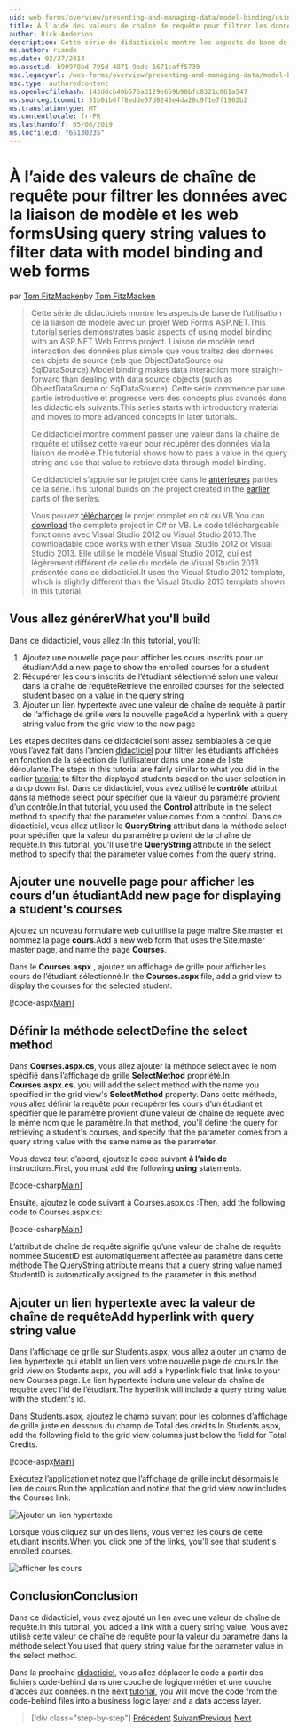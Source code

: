 ```yaml
---
uid: web-forms/overview/presenting-and-managing-data/model-binding/using-query-string-values-to-retrieve-data
title: À l’aide des valeurs de chaîne de requête pour filtrer les données avec la liaison de modèle et web forms | Microsoft Docs
author: Rick-Anderson
description: Cette série de didacticiels montre les aspects de base de l’utilisation de la liaison de modèle avec un projet Web Forms ASP.NET. Liaison de modèle rend l’interaction des données plus simple-...
ms.author: riande
ms.date: 02/27/2014
ms.assetid: b90978bd-795d-4871-9ade-1671caff5730
msc.legacyurl: /web-forms/overview/presenting-and-managing-data/model-binding/using-query-string-values-to-retrieve-data
msc.type: authoredcontent
ms.openlocfilehash: 143ddcb40b576a3129e659b90bfc8321c061a547
ms.sourcegitcommit: 51b01b6ff8edde57d8243e4da28c9f1e7f1962b2
ms.translationtype: MT
ms.contentlocale: fr-FR
ms.lasthandoff: 05/06/2019
ms.locfileid: "65130235"
---
```

# <a name="using-query-string-values-to-filter-data-with-model-binding-and-web-forms"></a><span data-ttu-id="b9285-104">À l’aide des valeurs de chaîne de requête pour filtrer les données avec la liaison de modèle et les web forms</span><span class="sxs-lookup"><span data-stu-id="b9285-104">Using query string values to filter data with model binding and web forms</span></span>

<span data-ttu-id="b9285-105">par [Tom FitzMacken](https://github.com/tfitzmac)</span><span class="sxs-lookup"><span data-stu-id="b9285-105">by [Tom FitzMacken](https://github.com/tfitzmac)</span></span>

> <span data-ttu-id="b9285-106">Cette série de didacticiels montre les aspects de base de l’utilisation de la liaison de modèle avec un projet Web Forms ASP.NET.</span><span class="sxs-lookup"><span data-stu-id="b9285-106">This tutorial series demonstrates basic aspects of using model binding with an ASP.NET Web Forms project.</span></span> <span data-ttu-id="b9285-107">Liaison de modèle rend interaction des données plus simple que vous traitez des données des objets de source (tels que ObjectDataSource ou SqlDataSource).</span><span class="sxs-lookup"><span data-stu-id="b9285-107">Model binding makes data interaction more straight-forward than dealing with data source objects (such as ObjectDataSource or SqlDataSource).</span></span> <span data-ttu-id="b9285-108">Cette série commence par une partie introductive et progresse vers des concepts plus avancés dans les didacticiels suivants.</span><span class="sxs-lookup"><span data-stu-id="b9285-108">This series starts with introductory material and moves to more advanced concepts in later tutorials.</span></span>
> 
> <span data-ttu-id="b9285-109">Ce didacticiel montre comment passer une valeur dans la chaîne de requête et utilisez cette valeur pour récupérer des données via la liaison de modèle.</span><span class="sxs-lookup"><span data-stu-id="b9285-109">This tutorial shows how to pass a value in the query string and use that value to retrieve data through model binding.</span></span>
> 
> <span data-ttu-id="b9285-110">Ce didacticiel s’appuie sur le projet créé dans le [antérieures](retrieving-data.md) parties de la série.</span><span class="sxs-lookup"><span data-stu-id="b9285-110">This tutorial builds on the project created in the [earlier](retrieving-data.md) parts of the series.</span></span>
> 
> <span data-ttu-id="b9285-111">Vous pouvez [télécharger](https://go.microsoft.com/fwlink/?LinkId=286116) le projet complet en c# ou VB.</span><span class="sxs-lookup"><span data-stu-id="b9285-111">You can [download](https://go.microsoft.com/fwlink/?LinkId=286116) the complete project in C# or VB.</span></span> <span data-ttu-id="b9285-112">Le code téléchargeable fonctionne avec Visual Studio 2012 ou Visual Studio 2013.</span><span class="sxs-lookup"><span data-stu-id="b9285-112">The downloadable code works with either Visual Studio 2012 or Visual Studio 2013.</span></span> <span data-ttu-id="b9285-113">Elle utilise le modèle Visual Studio 2012, qui est légèrement différent de celle du modèle de Visual Studio 2013 présentée dans ce didacticiel.</span><span class="sxs-lookup"><span data-stu-id="b9285-113">It uses the Visual Studio 2012 template, which is slightly different than the Visual Studio 2013 template shown in this tutorial.</span></span>

## <a name="what-youll-build"></a><span data-ttu-id="b9285-114">Vous allez générer</span><span class="sxs-lookup"><span data-stu-id="b9285-114">What you'll build</span></span>

<span data-ttu-id="b9285-115">Dans ce didacticiel, vous allez :</span><span class="sxs-lookup"><span data-stu-id="b9285-115">In this tutorial, you'll:</span></span>

1. <span data-ttu-id="b9285-116">Ajoutez une nouvelle page pour afficher les cours inscrits pour un étudiant</span><span class="sxs-lookup"><span data-stu-id="b9285-116">Add a new page to show the enrolled courses for a student</span></span>
2. <span data-ttu-id="b9285-117">Récupérer les cours inscrits de l’étudiant sélectionné selon une valeur dans la chaîne de requête</span><span class="sxs-lookup"><span data-stu-id="b9285-117">Retrieve the enrolled courses for the selected student based on a value in the query string</span></span>
3. <span data-ttu-id="b9285-118">Ajouter un lien hypertexte avec une valeur de chaîne de requête à partir de l’affichage de grille vers la nouvelle page</span><span class="sxs-lookup"><span data-stu-id="b9285-118">Add a hyperlink with a query string value from the grid view to the new page</span></span>

<span data-ttu-id="b9285-119">Les étapes décrites dans ce didacticiel sont assez semblables à ce que vous l’avez fait dans l’ancien [didacticiel](sorting-paging-and-filtering-data.md) pour filtrer les étudiants affichées en fonction de la sélection de l’utilisateur dans une zone de liste déroulante.</span><span class="sxs-lookup"><span data-stu-id="b9285-119">The steps in this tutorial are fairly similar to what you did in the earlier [tutorial](sorting-paging-and-filtering-data.md) to filter the displayed students based on the user selection in a drop down list.</span></span> <span data-ttu-id="b9285-120">Dans ce didacticiel, vous avez utilisé le **contrôle** attribut dans la méthode select pour spécifier que la valeur du paramètre provient d’un contrôle.</span><span class="sxs-lookup"><span data-stu-id="b9285-120">In that tutorial, you used the **Control** attribute in the select method to specify that the parameter value comes from a control.</span></span> <span data-ttu-id="b9285-121">Dans ce didacticiel, vous allez utiliser le **QueryString** attribut dans la méthode select pour spécifier que la valeur du paramètre provient de la chaîne de requête.</span><span class="sxs-lookup"><span data-stu-id="b9285-121">In this tutorial, you'll use the **QueryString** attribute in the select method to specify that the parameter value comes from the query string.</span></span>

## <a name="add-new-page-for-displaying-a-students-courses"></a><span data-ttu-id="b9285-122">Ajouter une nouvelle page pour afficher les cours d’un étudiant</span><span class="sxs-lookup"><span data-stu-id="b9285-122">Add new page for displaying a student's courses</span></span>

<span data-ttu-id="b9285-123">Ajoutez un nouveau formulaire web qui utilise la page maître Site.master et nommez la page **cours**.</span><span class="sxs-lookup"><span data-stu-id="b9285-123">Add a new web form that uses the Site.master master page, and name the page **Courses**.</span></span>

<span data-ttu-id="b9285-124">Dans le **Courses.aspx** , ajoutez un affichage de grille pour afficher les cours de l’étudiant sélectionné.</span><span class="sxs-lookup"><span data-stu-id="b9285-124">In the **Courses.aspx** file, add a grid view to display the courses for the selected student.</span></span>

[!code-aspx[Main](using-query-string-values-to-retrieve-data/samples/sample1.aspx)]

## <a name="define-the-select-method"></a><span data-ttu-id="b9285-125">Définir la méthode select</span><span class="sxs-lookup"><span data-stu-id="b9285-125">Define the select method</span></span>

<span data-ttu-id="b9285-126">Dans **Courses.aspx.cs**, vous allez ajouter la méthode select avec le nom spécifié dans l’affichage de grille **SelectMethod** propriété.</span><span class="sxs-lookup"><span data-stu-id="b9285-126">In **Courses.aspx.cs**, you will add the select method with the name you specified in the grid view's **SelectMethod** property.</span></span> <span data-ttu-id="b9285-127">Dans cette méthode, vous allez définir la requête pour récupérer les cours d’un étudiant et spécifier que le paramètre provient d’une valeur de chaîne de requête avec le même nom que le paramètre.</span><span class="sxs-lookup"><span data-stu-id="b9285-127">In that method, you'll define the query for retrieving a student's courses, and specify that the parameter comes from a query string value with the same name as the parameter.</span></span>

<span data-ttu-id="b9285-128">Vous devez tout d’abord, ajoutez le code suivant **à l’aide de** instructions.</span><span class="sxs-lookup"><span data-stu-id="b9285-128">First, you must add the following **using** statements.</span></span>

[!code-csharp[Main](using-query-string-values-to-retrieve-data/samples/sample2.cs)]

<span data-ttu-id="b9285-129">Ensuite, ajoutez le code suivant à Courses.aspx.cs :</span><span class="sxs-lookup"><span data-stu-id="b9285-129">Then, add the following code to Courses.aspx.cs:</span></span>

[!code-csharp[Main](using-query-string-values-to-retrieve-data/samples/sample3.cs)]

<span data-ttu-id="b9285-130">L’attribut de chaîne de requête signifie qu’une valeur de chaîne de requête nommée StudentID est automatiquement affectée au paramètre dans cette méthode.</span><span class="sxs-lookup"><span data-stu-id="b9285-130">The QueryString attribute means that a query string value named StudentID is automatically assigned to the parameter in this method.</span></span>

## <a name="add-hyperlink-with-query-string-value"></a><span data-ttu-id="b9285-131">Ajouter un lien hypertexte avec la valeur de chaîne de requête</span><span class="sxs-lookup"><span data-stu-id="b9285-131">Add hyperlink with query string value</span></span>

<span data-ttu-id="b9285-132">Dans l’affichage de grille sur Students.aspx, vous allez ajouter un champ de lien hypertexte qui établit un lien vers votre nouvelle page de cours.</span><span class="sxs-lookup"><span data-stu-id="b9285-132">In the grid view on Students.aspx, you will add a hyperlink field that links to your new Courses page.</span></span> <span data-ttu-id="b9285-133">Le lien hypertexte inclura une valeur de chaîne de requête avec l’id de l’étudiant.</span><span class="sxs-lookup"><span data-stu-id="b9285-133">The hyperlink will include a query string value with the student's id.</span></span>

<span data-ttu-id="b9285-134">Dans Students.aspx, ajoutez le champ suivant pour les colonnes d’affichage de grille juste en dessous du champ de Total des crédits.</span><span class="sxs-lookup"><span data-stu-id="b9285-134">In Students.aspx, add the following field to the grid view columns just below the field for Total Credits.</span></span>

[!code-aspx[Main](using-query-string-values-to-retrieve-data/samples/sample4.aspx?highlight=7-8)]

<span data-ttu-id="b9285-135">Exécutez l’application et notez que l’affichage de grille inclut désormais le lien de cours.</span><span class="sxs-lookup"><span data-stu-id="b9285-135">Run the application and notice that the grid view now includes the Courses link.</span></span>

![Ajouter un lien hypertexte](using-query-string-values-to-retrieve-data/_static/image1.png)

<span data-ttu-id="b9285-137">Lorsque vous cliquez sur un des liens, vous verrez les cours de cette étudiant inscrits.</span><span class="sxs-lookup"><span data-stu-id="b9285-137">When you click one of the links, you'll see that student's enrolled courses.</span></span>

![afficher les cours](using-query-string-values-to-retrieve-data/_static/image2.png)

## <a name="conclusion"></a><span data-ttu-id="b9285-139">Conclusion</span><span class="sxs-lookup"><span data-stu-id="b9285-139">Conclusion</span></span>

<span data-ttu-id="b9285-140">Dans ce didacticiel, vous avez ajouté un lien avec une valeur de chaîne de requête.</span><span class="sxs-lookup"><span data-stu-id="b9285-140">In this tutorial, you added a link with a query string value.</span></span> <span data-ttu-id="b9285-141">Vous avez utilisé cette valeur de chaîne de requête pour la valeur du paramètre dans la méthode select.</span><span class="sxs-lookup"><span data-stu-id="b9285-141">You used that query string value for the parameter value in the select method.</span></span>

<span data-ttu-id="b9285-142">Dans la prochaine [didacticiel](adding-business-logic-layer.md), vous allez déplacer le code à partir des fichiers code-behind dans une couche de logique métier et une couche d’accès aux données.</span><span class="sxs-lookup"><span data-stu-id="b9285-142">In the next [tutorial](adding-business-logic-layer.md), you will move the code from the code-behind files into a business logic layer and a data access layer.</span></span>

> [!div class="step-by-step"]
> <span data-ttu-id="b9285-143">[Précédent](integrating-jquery-ui.md)
> [Suivant](adding-business-logic-layer.md)</span><span class="sxs-lookup"><span data-stu-id="b9285-143">[Previous](integrating-jquery-ui.md)
[Next](adding-business-logic-layer.md)</span></span>
